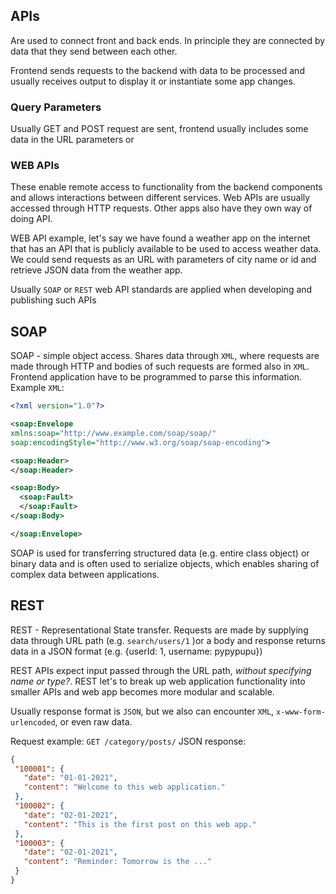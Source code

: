 ## APIs

Are used to connect front and back ends. In principle they are connected by data that they send between each other.

Frontend sends requests to the backend with data to be processed and usually receives output to display it or instantiate some app changes.

### Query Parameters

Usually GET and POST request are sent, frontend usually includes some data in the URL parameters or 

### WEB APIs

These enable remote access to functionality from the backend components and allows interactions between different services. Web APIs are usually accessed through HTTP requests. Other apps also have they own way of doing API.

WEB API example, let's say we have found a weather app on the internet that has an API that is publicly available to be used to access weather data. We could send requests as an URL with parameters of city name or id and retrieve JSON data from the weather app. 

Usually `SOAP` or `REST` web API standards are applied when developing and publishing such APIs

## SOAP

SOAP - simple object access. Shares data through `XML`, where requests are made through HTTP and bodies of such requests are formed also in `XML`. Frontend application have to be programmed to parse this information.
Example `XML`:
```xml
<?xml version="1.0"?>

<soap:Envelope
xmlns:soap="http://www.example.com/soap/soap/"
soap:encodingStyle="http://www.w3.org/soap/soap-encoding">

<soap:Header>
</soap:Header>

<soap:Body>
  <soap:Fault>
  </soap:Fault>
</soap:Body>

</soap:Envelope>
```

SOAP is used for transferring structured data (e.g. entire class object) or binary data and is often used to serialize objects, which enables sharing of complex data between applications. 

## REST

REST - Representational State transfer. Requests are made by supplying data through URL path (e.g. `search/users/1` )or a body and response returns data in a JSON format (e.g. {userId: 1, username: pypypupu})

REST APIs expect input passed through the URL path, *without specifying name or type?*. REST let's to break up web application functionality into smaller APIs and web app becomes more modular and scalable.

Usually response format is `JSON`, but we also can encounter `XML`, `x-www-form-urlencoded`, or even raw data.

Request example:
`GET /category/posts/`
JSON response:
 ```json
 {
  "100001": {
    "date": "01-01-2021",
    "content": "Welcome to this web application."
  },
  "100002": {
    "date": "02-01-2021",
    "content": "This is the first post on this web app."
  },
  "100003": {
    "date": "02-01-2021",
    "content": "Reminder: Tomorrow is the ..."
  }
}
```